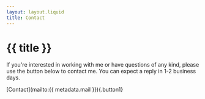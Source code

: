 ```yaml
---
layout: layout.liquid
title: Contact
---
```


# {{ title }}

If you're interested in working with me or have questions of any kind, please use the button below to contact me. You can expect a reply in 1-2 business days.

[Contact](mailto:{{ metadata.mail }}){.button1}
